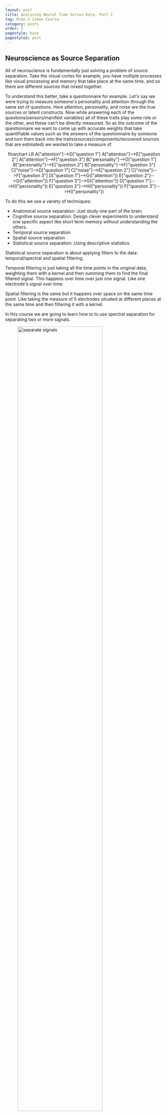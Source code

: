 ```yaml
---
layout: post
title: Analyzing Neural Time Series Data, Part 1
tag: Mike X Cohen Course
category: posts
order: 1
pagestyle: base
pagestyle2: post
---
```

## Neuroscience as Source Separation

All of neuroscience is fundamentally just solving a problem of source separation. Take the visual cortex for example, you have multiple processes like visual processing and memory that take place at the same time, and so there are different sources that mixed together.

To understand this better, take a questionnaire for example. Let's say we were trying to measure someone's personality and attention through the same set of questions. Here attention, personality, and noise are the true sources or latent constructs. Now while answering each of the questions(sensors/manifest variables) all of these traits play some role or the other, and these can't be directly measured. So as the outcome of the questionnaire we want to come up with accurate weights that take quantifiable values such as the answers of the questionnaire by someone and turn them back into the traits(sources/components/recovered sources that are estimated) we wanted to take a measure of.

<div class="mermaid" align="center" height="70%" width="70%">
flowchart LR
A["attention"]-->D["question 1"]
A["attention"]-->E["question 2"]
A["attention"]-->F["question 3"]
B["personality"]-->D["question 1"]
B["personality"]-->E["question 2"]
B["personality"]-->F["question 3"]
C["noise"]-->D["question 1"]
C["noise"]-->E["question 2"]
C["noise"]-->F["question 3"]
D["question 1"]-->G(("attention"))
E["question 2"]-->G(("attention"))
F["question 3"]-->G(("attention"))
D["question 1"]-->H(("personality"))
E["question 2"]-->H(("personality"))
F["question 3"]-->H(("personality"))
</div>

To do this we use a variety of techniques:
+ Anatomical source separation: Just study one part of the brain.
+ Cognitive source separation: Design clever experiments to understand one specific aspect like short term memory without understanding the others.
+ Temporal source separation
+ Spatial source separation
+ Statistical source separation: Using descriptive statistics.

Statistical source separation is about applying filters to the data: temporal/spectral and spatial filtering.

Temporal filtering is just taking all the time points in the original data, weighting them with a kernel and then summing them to find the final filtered signal. This happens over time over just one signal. Like one electrode's signal over time.

Spatial filtering is the same but it happens over space on the same time point. Like taking the measure of 5 electrodes situated at different places at the same time and then filtering it with a kernel.

In this course we are going to learn how to to use spectral separation for separating two or more signals.

<figure>
<img alt="separate signals" src="/images/2021/ants/add.png" height="80%" width="80%">
<figcaption align="center">We should extract the orignal signals from the added.</figcaption>
</figure>

## Origin, Significance, and Interpretation of EEG

The electrodes of an EEG when places on the scalp measure signals from not just one neuron but a lot of them, but this plays to our advantage. Most of these neurons act synchronously and also the very small electrical fields are generated by the synaptic currents in the pyramidal cells, only if a thousand of them contribute then we would have a signal large enough to reach the scalp surface.

The content of EEG show us electric signals which are supposed to relate to how cognition is given birth to. Based on these outputs of the EEG what can we say about the brain computations happening?

Advantages of EEG:
+ It is a direct measure of electrical brain activity as neurons communicate with through electrical signals; EEG allows to record these signals non-invasively.
+ It's temporal resolutions and precision match the speed of cognition.
+ EEG data is very rich and allows for physiological inspired analyses (oscillations, synchronization, connectivity, complexity/scale-free).
+ It is one of the techniques that allow us to link findings across scale/methods/species.

The electrical activities in brains of most animals(rats, cats, rabbits, dogs, chimps, and humans) is found to be the same.

Disadvantages of EEG:
+ It's limited to large scale potentials, you can't usually measure the the electrical activity of a single neuron from a EEG. Not all the computations in the brain happen at such large level scales.
+ If the electrical signals in dipoles oppose each other then you won't be able to measure the activity even when it is present.
+ Uncertainties in anatomical localizations. Since we measure the EEG activity from outside then it becomes a question of where might the signals actually be originating from, so we have a couple of mathematical estimations to do this but there are uncertainties in this kind of anatomical localizations.
+ Data, analyses , stats, and visualizations are complicated, time-consuming, and annoying.
+ High temporal precision(could be good when you know when something happened in the experiment) and resolutions. When studying slower cognitive processes you might not know exactly when something happened and then the temporal precision is going to be a disadvantage.

Books
+ Nature Neuroscience
+ Thinking, Fast and Slow

## Overview of Possible Preprocessing Steps

Preprocessing: time-consuming, tedious, not science, not fun, do it well and do it once.

Processing: hypothesis-driven, exploratory, the meat of science, fun, can be done multiple times.

Preprocessing steps:
+ Import data to MATLAB
+ High-pass filter(like .5Hz with a relatively low cut-off)  
+ Import channels locations(for topographical mappings)
+ Reference EOG(eyes), EKG(heart), EMG(muscles)
+ Epoch data around important events(trails of the stimulus): focus on the data that you want to pay attention to
+ Subtract pre-stimulus baseline
+ Adjust marker values
+ Manual trial and rejection(remove trails that are artifacts or are unusual)
+ Mark bad electrodes
+ Average reference EEG channels(re-reference electrodes, make sure the reference electrode is clean and isn't just one otherwise there might be bias, average it)
+ Run ICA to clean data

## Signal Artifacts (not) to Worry About

Manually look through all of your data to come to the conclusion of which artifacts to remove.

It's something that requires skill and is sort of subjective. Just watch the video.

## Topographical Mapping

<figure>
<img alt="separate signals" src="/images/2021/ants/scalpmap.png" height="80%" width="80%">
<figcaption align="center">This is a topographical mapping of EEG data on  the scalp.</figcaption>
</figure>

Topographical mapping is a great way to visualise EEG data. Here each point on the mapping corresponds to the location of the the electrodes on the scalp. Then because no data is calculated in between electrodes the colors over the entire region are calculated through interpolation, this allows for the colors to change smoothly from one electrode to the next.

These mappings can also help in recognizing noise and can be rendered to 3d.

<figure>
<img alt="separate signals" src="/images/2021/ants/lobes.png" height="80%" width="80%">
<figcaption align="center">Lateral surface of cerebrum. 4 lobes are shown.</figcaption>
</figure>
<figure>
<img alt="separate signals" src="/images/2021/ants/eeglabels.png" height="80%" width="80%">
<figcaption align="center">Electrode locations of International 10-20 system for EEG (electroencephalography) recording.</figcaption>
</figure>

These electrodes in the EEG are labelled corresponding to the brain regions.

+ F = frontal
+ C = central
+ T = temporal
+ P = parietal
+ O = occipital
+ A = aural(ears)

+ Odd numbers = left hemisphere
+ Z = center(zenith)
+ Even numbers = right hemisphere

+ Fp1 = frontal pole 1(left)
+ FC = channel between F and C

## Overview of Time-Domain Analyses (ERPs)

ERPs(Event Related Potentials) don't show the entire image of what could be happening as they are averaged out and lose a lot of data as well as noise.  Furthermore the deflections could be non-phase locked thus they end up canceling out each other in the average. Whereas in the time-frequency analysis we don't lose anything.

We shall not be taking this approach in the course.

<iframe width="560" height="315" src="https://www.youtube-nocookie.com/embed/zDTsePeDlwo" frameborder="0" allow="accelerometer; autoplay; clipboard-write; encrypted-media; gyroscope; picture-in-picture" allowfullscreen></iframe>

## Motivations for Rhythm-Based Analyses



## Interpreting Time-Frequency Plots
## The Empirical Datasets Used in this Course
## Where to get more EEG?
## Simulating Data to Understand Analysis Methods
